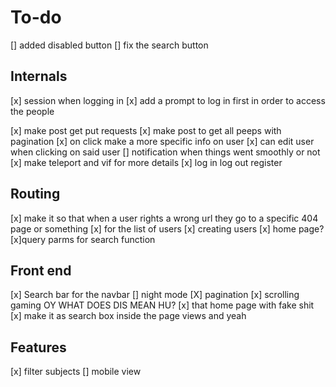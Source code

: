 # To-do

[] added disabled button
[] fix the search button

## Internals

[x] session when logging in
[x] add a prompt to log in first in order to access the people

[x] make post get put requests
[x] make post to get all peeps with pagination
[x] on click make a more specific info on user
[x] can edit user when clicking on said user
[] notification when things went smoothly or not
[x] make teleport and vif for more details
[x] log in log out register

## Routing

[x] make it so that when a user rights a wrong url they go to a specific 404 page or something
[x] for the list of users
[x] creating users
[x] home page?
[x]query parms for search function

## Front end

[x] Search bar for the navbar
[] night mode
[X] pagination
[x] scrolling gaming OY WHAT DOES DIS MEAN HU?
[x] that home page with fake shit
[x] make it as search box inside the page views and yeah

## Features

[x] filter subjects
[] mobile view
